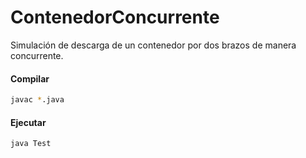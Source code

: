 # ContenedorConcurrente
Simulación de descarga de un contenedor por dos brazos de manera concurrente.

#### Compilar 

  ```bash
  javac *.java
  ```

#### Ejecutar 

  ```bash
  java Test
  ```